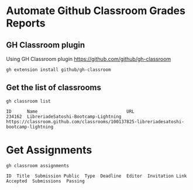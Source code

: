 # Automate Github Classroom Grades Reports

## GH Classroom plugin
Using GH Classroom plugin https://github.com/github/gh-classroom

```
gh extension install github/gh-classroom
```

## Get the list of classrooms
```
gh classroom list
```

```
ID      Name                                  URL
234162  LibreriadeSatoshi-Bootcamp-Lightning  https://classroom.github.com/classrooms/100137825-libreriadesatoshi-bootcamp-lightning
```

# Get Assignments
```
gh classroom assignments
```

```
ID  Title  Submission Public  Type  Deadline  Editor  Invitation Link  Accepted  Submissions  Passing
```